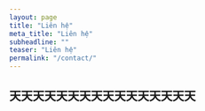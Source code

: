 ```yaml
---
layout: page
title: "Liên hệ"
meta_title: "Liên hệ"
subheadline: ""
teaser: "Liên hệ"
permalink: "/contact/"
---
```

<div class="thn_post_wrap">
<h2>天天天天天天天天天天天天天天天天</h2>

  


